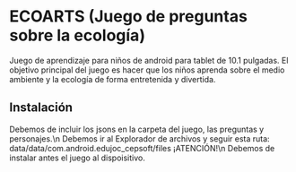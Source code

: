 # ECOARTS (Juego de preguntas sobre la ecología)

Juego de aprendizaje para niños de android para tablet de 10.1 pulgadas.
El objetivo principal del juego es hacer que los niños aprenda sobre el medio ambiente y la ecología de forma entretenida y divertida.

## Instalación
Debemos de incluir los jsons en la carpeta del juego, las preguntas y personajes.\n
Debemos ir al Explorador de archivos y seguir esta ruta: data/data/com.android.edujoc_cepsoft/files
¡ATENCIÓN!\n
Debemos de instalar antes el juego al dispoisitivo.
